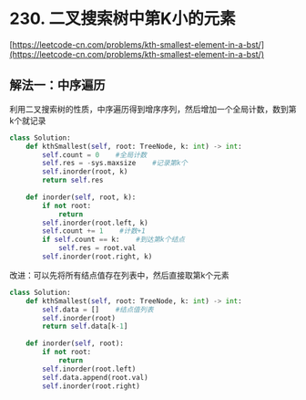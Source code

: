 # 230. 二叉搜索树中第K小的元素

[https://leetcode-cn.com/problems/kth-smallest-element-in-a-bst/](https://leetcode-cn.com/problems/kth-smallest-element-in-a-bst/)

## 解法一：中序遍历

利用二叉搜索树的性质，中序遍历得到增序序列，然后增加一个全局计数，数到第k个就记录

```python
class Solution:
    def kthSmallest(self, root: TreeNode, k: int) -> int:
        self.count = 0    #全局计数
        self.res = -sys.maxsize    #记录第k个
        self.inorder(root, k)
        return self.res
    
    def inorder(self, root, k):
        if not root:
            return
        self.inorder(root.left, k)
        self.count += 1    #计数+1
        if self.count == k:    #到达第k个结点
            self.res = root.val
        self.inorder(root.right, k)
```

改进：可以先将所有结点值存在列表中，然后直接取第k个元素

```python
class Solution:
    def kthSmallest(self, root: TreeNode, k: int) -> int:
        self.data = []    #结点值列表
        self.inorder(root)
        return self.data[k-1]
    
    def inorder(self, root):
        if not root:
            return
        self.inorder(root.left)
        self.data.append(root.val)
        self.inorder(root.right)
```

